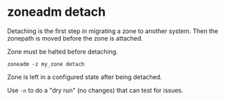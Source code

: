 # zoneadm detach

Detaching is the first step in migrating a zone to another system.
Then the zonepath is moved before the zone is attached.

Zone must be halted before detaching.

	zoneadm -z my_zone detach

Zone is left in a configured state after being detached.

Use `-n` to do a "dry run" (no changes) that can test for issues.
